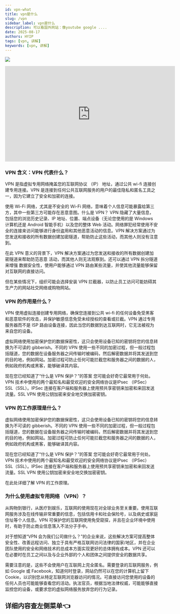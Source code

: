 ```yaml
---
id: vpn-what
title: vpn是什么
slug: /vpn
sidebar_label: vpn是什么
description: 可以看国外网站：像youtube google ....
date: 2025-08-17
authors: HYIP
tags: [vpn, 讲解]
keywords: [vpn, 讲解]
---
```

![](https://www.fortinet.com/content/dam/fortinet/images/cyberglossary/vpn-two-types.jpeg)


<iframe src="https://go.screenpal.com/watch/cT1hiOn6SGX" width="560" height="315" frameborder="0" allowfullscreen scrolling="no" allow="autoplay;fullscreen"></iframe>

### VPN 含义：VPN 代表什么？
VPN 是指虚拟专用网络掩盖您的互联网协议 （IP） 地址，通过公共 wi-fi 连接创建专用连接。VPN 是连接到任何公共互联网服务的用户的最佳隐私和匿名工具之一，因为它建立了安全和加密的连接。

使用 Wi-Fi 网络，尤其是不安全的 Wi-Fi 网络，意味着个人信息可能暴露给第三方，其中一些第三方可能存在恶意意图。什么是 VPN？ VPN 隐藏了大量信息，包括您的浏览历史记录、IP 地址、位置、端点设备（无论您使用的是 Windows 计算机还是 Android 智能手机）以及您的整体 Web 活动。网络罪犯经常使用不安全的连接来访问能够进行身份盗用和其他恶意活动的信息。VPN 解决方案通过为您发送和接收的所有数据创建加密隧道，帮助防止这些活动，而其他人则没有注意到。

在此 VPN 意义的背景下，VPN 解决方案通过为您发送和接收的所有数据创建加密隧道来帮助防范恶意 活动，而其他人则无法观察到。还可以通过  VPN 拆分隧道来增强 数据安全性，使用户能够通过 VPN 路由某些流量，并使其他流量能够保留对互联网的直接访问。 

但在某些情况下，组织可能会选择安装 VPN 拦截器，以防止员工访问可能妨碍其生产力的网站社交网络或购物网站。

### VPN 的作用是什么？
VPN 使用虚拟连接创建专用网络，确保您连接到公共 wi-fi 的任何设备免受黑客和恶意软件的攻击，并保护敏感信息免受未经授权的查看或拦截。VPN 通过专用服务器而不是 ISP 路由设备连接，因此当您的数据到达互联网时，它无法被视为来自您的设备。

虚拟网络使用加密保护您的数据保密性，这只会使用设备已知的密钥将您的信息转换为不可读的 gibberish。不同的 VPN 使用一些不同的加密过程，但一般过程包括隧道，您的数据在设备服务器之间传输时被编码，然后解密数据并将其发送到您的目的地，例如网站。加密过程可防止任何可能拦截您和服务器之间的数据的人，例如政府机构或黑客，能够破译其内容。

现在您已经知道了“什么是 VPN 保护？”的答案 您可能会好奇它最常用于何处。 VPN 技术中使用的两个最知名和最受欢迎的安全网络协议是IPsec （IPSec） SSL（SSL）。IPSec 连接在客户端和服务器上使用预共享密钥来加密和来回发送流量。SSL VPN 使用公钥加密来安全地交换加密密钥。

### VPN 的工作原理是什么？
虚拟网络使用加密保护您的数据保密性，这只会使用设备已知的密钥将您的信息转换为不可读的 gibberish。不同的 VPN 使用一些不同的加密过程，但一般过程包括隧道，您的数据在设备服务器之间传输时被编码，然后解密数据并将其发送到您的目的地，例如网站。加密过程可防止任何可能拦截您和服务器之间的数据的人，例如政府机构或黑客，能够破译其内容。

现在您已经知道了“什么是 VPN 保护？”的答案 您可能会好奇它最常用于何处。 VPN 技术中使用的两个最知名和最受欢迎的安全网络协议是IPsec （IPSec） SSL（SSL）。IPSec 连接在客户端和服务器上使用预共享密钥来加密和来回发送流量。SSL VPN 使用公钥加密来安全地交换加密密钥。

在此处详细了解 VPN 的工作原理。 


### 为什么使用虚拟专用网络 （VPN）？
从购物到银行，从医疗到娱乐，互联网的使用现在对全球业务至关重要。使用互联网服务涉及在线传输非常重要的信息，包括信用卡和社会保险号，以及病史或家庭住址等个人信息。VPN 可保护您的互联网使用免受窥探，并且在企业环境中使用时，有助于防止商业信息落入不法分子手中。

对于想知道“VPN 会为我们公司做什么？”的企业来说，这些解决方案可提高整体安全性、改善远程访问、独立于具有严格互联网访问法律的国家/地区，并在企业团队使用的安全和网络技术的总成本方面实现更好的总体拥有成本。VPN 还可以在必要时在员工之间以及与企业外部的个人和团体之间提供安全的数据共享。

需要注意的是，这些不会使用户在互联网上完全匿名。需要登录的互联网服务，例如 Google 或 Facebook，知道何时登录，网站仍然可以在您的计算机上留下 Cookie，以识别您从特定互联网浏览器访问的情况。可直接访问您使用的设备的任何人员也可能能够查看您的活动。执法官员，根据当地法律权威，可能能够直接监控您的设备，或要求您的虚拟网络服务放弃您的行为记录。

## 详细内容查左侧菜单👈





